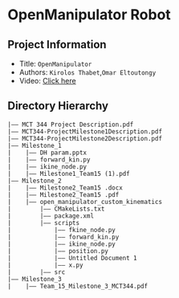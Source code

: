 OpenManipulator Robot
===

## Project Information
- Title:  `OpenManipulator`
- Authors:  `Kirolos Thabet`,`Omar Eltoutongy`
- Video: [Click here](https://drive.google.com/file/d/19vdLllEE1uaMLqKB7r5kbxa4HzEAeuvY/view?usp=drive_link)

## Directory Hierarchy
```
|—— MCT 344 Project Description.pdf
|—— MCT344-ProjectMilestone1Description.pdf
|—— MCT344-ProjectMilestone2Description.pdf
|—— Milestone_1
|    |—— DH param.pptx
|    |—— forward_kin.py
|    |—— ikine_node.py
|    |—— Milestone1_Team15 (1).pdf
|—— Milestone_2
|    |—— Milestone2_Team15 .docx
|    |—— Milestone2_Team15 .pdf
|    |—— open_manipulator_custom_kinematics
|        |—— CMakeLists.txt
|        |—— package.xml
|        |—— scripts
|            |—— fkine_node.py
|            |—— forward_kin.py
|            |—— ikine_node.py
|            |—— position.py
|            |—— Untitled Document 1
|            |—— x.py
|        |—— src
|—— Milestone_3
|    |—— Team_15_Milestone_3_MCT344.pdf

